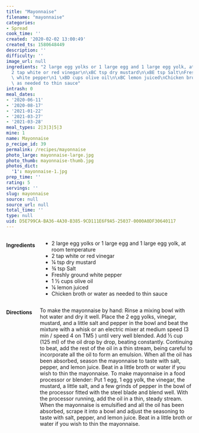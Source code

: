 ```yaml
---
title: "Mayonnaise"
filename: "mayonnaise"
categories:
- Spread
cook_time: ''
created: '2020-02-02 13:00:49'
created_ts: 1580648449
description: ''
difficulty: ''
image_url: null
ingredients: "2 large egg yolks or 1 large egg and 1 large egg yolk, at room temperature\n\
  2 tap white or red vinegar\n\xBC tsp dry mustard\n\xBE tsp Salt\nFreshly ground\
  \ white pepper\n1 \xBD cups olive oil\n\xBC lemon juiced\nChicken broth or water\
  \ as needed to thin sauce"
intrash: 0
meal_dates:
- '2020-06-11'
- '2020-08-17'
- '2021-01-22'
- '2021-03-27'
- '2021-03-28'
meal_types: 2|3|3|5|3
mine: 1
name: Mayonnaise
p_recipe_id: 39
permalink: /recipes/mayonnaise
photo_large: mayonnaise-large.jpg
photo_thumb: mayonnaise-thumb.jpg
photos_dict:
  '1': mayonnaise-1.jpg
prep_time: ''
rating: 5
servings: ''
slug: mayonnaise
source: null
source_url: null
total_time: ''
type: null
uid: D5E799CA-BA36-4A30-B385-9CD111E6F9A5-25037-0000A0DF30640117
---
```

<div class="large-8 medium-7 columns" id="writeup">	</div><!-- #writeup -->
</div><!-- #row-one -->
<div class="row" id="row-two">	<div class="medium-4 small-5 columns" id="ingredients"><h4>Ingredients</h4><div class="box box-ingredients content"><ul>
<li>2 large egg yolks or 1 large egg and 1 large egg yolk, at room temperature</li>
<li>2 tap white or red vinegar</li>
<li>¼ tsp dry mustard</li>
<li>¾ tsp Salt</li>
<li>Freshly ground white pepper</li>
<li>1 ½ cups olive oil</li>
<li>¼ lemon juiced</li>
<li>Chicken broth or water as needed to thin sauce</li>
</ul>
</div>	</div>	<div class="medium-6 small-7 columns" id="directions"><h4>Directions</h4><div class="box box-directions content"><p>To make the mayonnaise by hand: Rinse a mixing bowl with hot water and dry it well. Place the 2 egg yolks, vinegar, mustard, and a little salt and pepper in the bowl and beat the mixture with a whisk or an electric mixer at medium speed (3 min / speed 4 on TM5 ) until very well blended. Add ½ cup (125 ml) of the oil drop by drop, beating constantly. Continuing to beat, add the rest of the oil in a thin stream, being careful to incorporate all the oil to form an emulsion. When all the oil has been absorbed, season the mayonnaise to taste with salt, pepper, and lemon juice. Beat in a little broth or water if you wish to thin the mayonnaise. To make mayonnaise in a food processor or blender: Put 1 egg, 1 egg yolk, the vinegar, the mustard, a little salt, and a few grinds of pepper in the bowl of the processor fitted with the steel blade and blend well. With the processor running, add the oil in a thin, steady stream. When the mayonnaise is emulsified and all the oil has been absorbed, scrape it into a bowl and adjust the seasoning to taste with salt, pepper, and lemon juice. Beat in a little broth or water if you wish to thin the mayonnaise.</p>
</div>	</div>